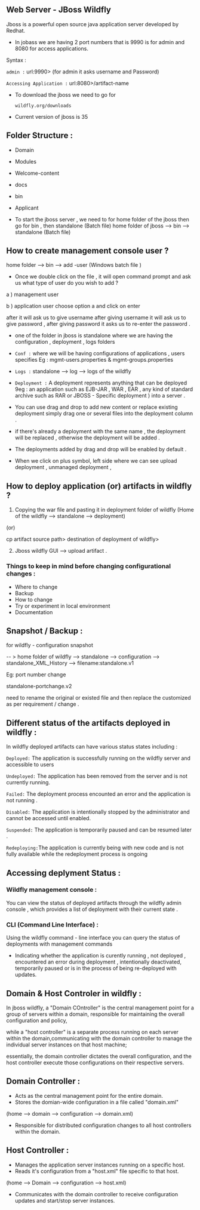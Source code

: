 ## Web Server - JBoss Wildfly

Jboss is a powerful open source java application server developed by Redhat.

* In jobass we are having 2 port numbers that is 9990 is for admin and 8080 for access applications.

Syntax : 
  
   `admin :`   url:9990> (for admin it asks username and Password)
   
   `Accessing Application :` url:8080>/artifact-name
    
* To download the jboss we need to go for 
     
     
      wildfly.org/downloads
* Current version of jboss is 35

## Folder Structure :

* Domain
* Modules
* Welcome-content
* docs
* bin
* Applicant

* To start the jboss server , we need to for home folder of the jboss then go for bin , then standalone (Batch file)
 home folder of jboss --> bin --> standalone (Batch file)

 ## How to create management console user ?

  home folder --> bin --> add -user (Windows batch file )
  
  * Once we double click on the file , it will open command prompt and ask us what type of user do you wish to add ?
   
   a ) management user
   
   b ) application user
 choose option a and click on enter
  
  after it will ask us to give username after giving username it will ask us to give password , after giving password it asks us to re-enter the password .
  
  * one of the folder in jboss is standalone where we are having the configuration , deployment , logs folders

  * `Conf :` where we will be having configurations of applications , users specifies 
  Eg : mgmt-users.properties & mgmt-groups.properties

  * `Logs :`  standalone --> log --> logs of the wildfly

  * `Deployment :` A deployment represents anything that can be deployed 9eg : an application such as EJB-JAR , WAR , EAR , any kind of standard archive such as RAR or JBOSS - Specific deployment ) into a server .
  * You can use drag and drop to add new content or replace existing deployment simply drag one or several files into the deployment column .
  * if there's already a deployment with the same name , the deployment will be replaced , otherwise the deployment will be added . 
  * The deployments added by drag and drop will be enabled by default .
  * When we click on plus symbol, left side where we can see upload deployment , unmanaged deployment , 

  ## How to deploy application (or) artifacts in wildfly ?
  1. Copying the war file and pasting it in deployment folder of wildfly (Home of the wildfly --> standalone --> deployment)

  (or) 

cp artifact source path> destination of deployment of wildfly>

2. Jboss wildfly GUI --> upload artifact .

### Things to keep in mind before changing configurational changes :

* Where to change
* Backup
* How to change
* Try or experiment in local environment
* Documentation

## Snapshot / Backup :
for wildfly - configuration snapshot

-- > home folder of wildfly --> standalone --> configuration --> standalone_XML_History --> filename:standalone.v1

Eg: port number change 

standalone-portchange.v2

need to rename the original or existed file and then replace the customized as per requirement / change .

## Different status of the artifacts deployed in wildfly :

In wildfly deployed artifacts can have various status states including :

`Deployed:` The application is successfully running on the wildfly server and accessible to users 

`Undeployed:` The application has been removed from the server and is not currently running.

`Failed:` The deployment process encounted an error and the application is not running .

`Disabled:` The application is intentionally stopped by the administrator and cannot be accessed until enabled.

`Suspended:` The application is temporarily paused and can be resumed later .

`Redeploying:`The application is currently being with new code and is not fully available while the redeployment process is ongoing

## Accessing deplyment Status :
### Wildfly management console :
   You can view the status of deployed artifacts through the wildfly admin console , which provides a list of deployment with their current state .

   ### CLI (Command Line Interface) :
  Using the wildfly command - line interface you can query the status of deployments with management commands

* Indicating whether the application is curently running , not deployed , encountered an error during deployment , intentionally deactivated, temporarily paused or is in the process of being re-deployed with updates.

## Domain & Host Controler in wildfly :
  In jboss wildfly, a "Domain COntroller" is the central management point for a group of servers within a domain, responsible for maintaining the overall configuration and policy,
    
   while a "host controller" is a separate process running on each server within the domain,communicating with the domain controller to manage the individual server instances on that host machine;

   essentially, the domain controller dictates the overall configuration, and the host controller execute those configurations on their respective servers.

   ## Domain Controller :

   * Acts as the central management point for the entire domain.
   * Stores the domian-wide configuration in a file called "domain.xml"
   
   (home --> domain --> configuration --> domain.xml)

   * Responsible for distributed configuration changes to all host controllers within the domain.

   ## Host Controller :
   
  * Manages the application server instances running on a specific host.
  * Reads it's configuration from a "host.xml" file specific to that host.

  (home --> Domain --> configuration --> host.xml)

  * Communicates with the domain controller to receive configuration updates and start/stop server instances.